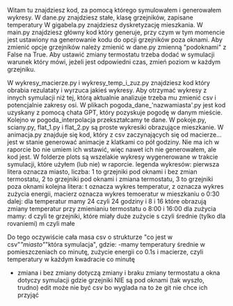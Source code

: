 Witam
tu znajdziesz kod, za pomocą którego symulowałem i generowałem wykresy.
W dane.py znajdziesz stałe, klasę grzejników, zapisane temperatury
W gigabela.py znajdziesz dyskretyzację mieszkania.
W main.py znajdziesz główny kod który generuje, przy czym w tym momencie jest ustawiony na generowanie kodu do opcji grzejników poza oknami. Aby zmienić opcje grzejników należy zmienić w dane.py zmienną "podoknami" z False na True. Aby ustawić zmiany termostatu trzeba dodać w symulacji warunek który mówi, jeżeli jest odpowiedni czas, zmień poziom w każdym grzejniku.

W wykresy_macierze.py i wykresy_temp_i_zuz.py znajdziesz kod który obrabia rezulataty i wyrzuca jakieś wykresy. Aby otrzymać wykresy z innych symulacji niż tej, którą aktualnie analizuje trzeba mu zmienić csv i potencjalnie zakresy osi.
W plikach pogoda_dane_'nazwamiasta'.py jest kod uzyskany z pomocą chata GPT, który pozyskuje pogodę w danym mieście. Kolejno w pogoda_interpolacja przekształcamy te dane.
W pokoje.py, sciany.py, flat_1.py i flat_2.py są proste wykresiki obrazujące mieszkanie.
W animacja.py znajduje się kod, który z csv zaczynających się od macierze... jest w stanie generować animacje z klatkami co pół godziny. Nie ma ich w raporcie bo nie umiem ich wstawić, więc nawet ich nie generowałem, ale kod jest.
W folderze plots są wszelakie wykresy wygenerowane w trakcie symulacji, które użyłem (lub nie) w raporcie.
legenda wykresów:
pierwsza litera oznacza miasto,
liczba: 1 to grzejniki pod oknami i bez zmian termostatu, 2 to grzejniki pod oknami i zmiana termostatu, 3 to grzejniki poza oknami
kolejna litera: t oznacza wykres temperatur, z oznacza wykres zużycia energii, macierz oznacza wykres temoeratur w mieszkaniu o 0:30
dalej: dla temperatur mamy 24 czyli 24 godziny i 8 i 16 które obrazują zmiany temperatur przy zmienianiu termostatu o 8:00 i 16:00
dla zużycia mamy:
d czyli te grzejniki, które miały duże zużycie
s czyli średnie (tylko dla rovaniemi)
m czyli małe

Do tego oczywiście cała masa csv o strukturze "co jest w csv"_"miasto"_"która symulacja", gdzie:
-mamy temperatury średnie w pomieszczeniach co minutę, zużycie energii co 0.1s i macierze, czyli temperatury w każdym kwadracie co minutę
- zmiana i bez zmiany dotyczą zmiany i braku zmiany termostatu a okna dotyczy symulacji gdzie grzejniki NIE są pod oknami (tak wyszło, trudno)
edit może nie być csv bo wyglada na to że git nie chce ich przyjąć
